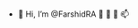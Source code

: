 - 👋 Hi, I’m @FarshidRA 👀  🌱  💞️  📫 
<!---
FarshidRA/FarshidRA is a ✨ special ✨ repository because its `README.md` (this file) appears on your GitHub profile.
You can click the Preview link to take a look at your changes.
--->
